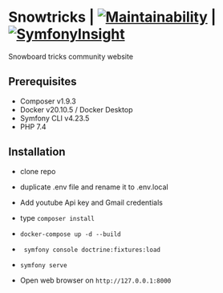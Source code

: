 # Snowtricks | [![Maintainability](https://api.codeclimate.com/v1/badges/547c8f1fccb05234e7fd/maintainability)](https://codeclimate.com/github/ArtGM/P6-snowtricks/maintainability) | [![SymfonyInsight](https://insight.symfony.com/projects/58950692-72d0-46b9-9724-a9772805244c/mini.svg)](https://insight.symfony.com/projects/58950692-72d0-46b9-9724-a9772805244c)

Snowboard tricks community website

## Prerequisites

- Composer v1.9.3
- Docker v20.10.5 / Docker Desktop
- Symfony CLI v4.23.5
- PHP 7.4

## Installation

- clone repo

- duplicate .env file and rename it to .env.local

- Add youtube Api key and Gmail credentials

- type ``composer install``

- ``docker-compose up -d --build``

- `` symfony console doctrine:fixtures:load``

- `` symfony serve ``

- Open web browser on `` http://127.0.0.1:8000 ``



